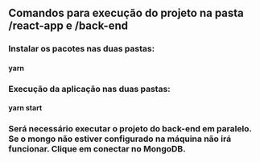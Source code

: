 ## Comandos para execução do projeto na pasta /react-app e /back-end

### Instalar os pacotes nas duas pastas:
#### yarn

### Execução da aplicação nas duas pastas: 
#### yarn start

### Será necessário executar o projeto do back-end em paralelo. Se o mongo não estiver configurado na máquina não irá funcionar. Clique em conectar no MongoDB.
